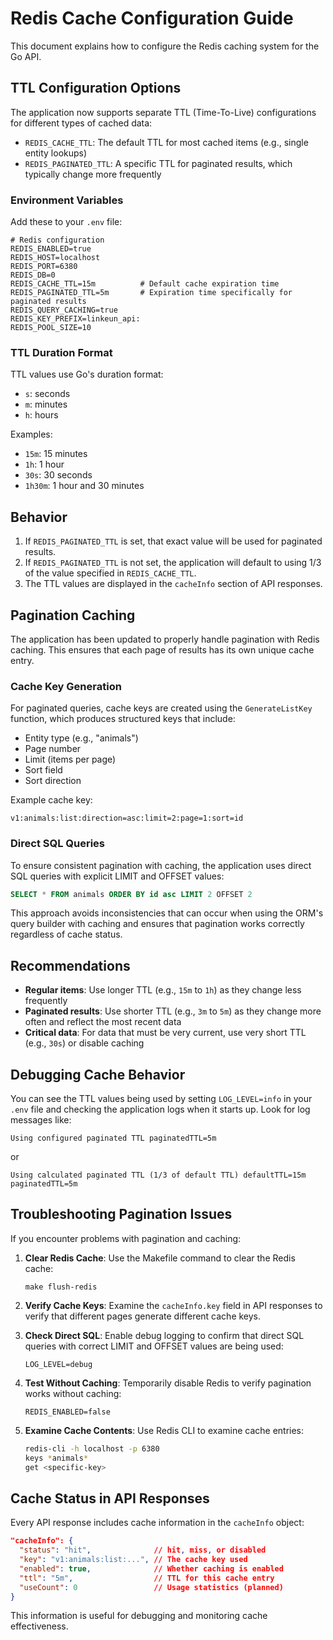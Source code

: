 # Redis Cache Configuration Guide

This document explains how to configure the Redis caching system for the Go API.

## TTL Configuration Options

The application now supports separate TTL (Time-To-Live) configurations for different types of cached data:

- `REDIS_CACHE_TTL`: The default TTL for most cached items (e.g., single entity lookups)
- `REDIS_PAGINATED_TTL`: A specific TTL for paginated results, which typically change more frequently

### Environment Variables

Add these to your `.env` file:

```
# Redis configuration
REDIS_ENABLED=true
REDIS_HOST=localhost
REDIS_PORT=6380
REDIS_DB=0
REDIS_CACHE_TTL=15m          # Default cache expiration time
REDIS_PAGINATED_TTL=5m       # Expiration time specifically for paginated results
REDIS_QUERY_CACHING=true
REDIS_KEY_PREFIX=linkeun_api:
REDIS_POOL_SIZE=10
```

### TTL Duration Format

TTL values use Go's duration format:
- `s`: seconds
- `m`: minutes
- `h`: hours

Examples:
- `15m`: 15 minutes
- `1h`: 1 hour
- `30s`: 30 seconds
- `1h30m`: 1 hour and 30 minutes

## Behavior

1. If `REDIS_PAGINATED_TTL` is set, that exact value will be used for paginated results.
2. If `REDIS_PAGINATED_TTL` is not set, the application will default to using 1/3 of the value specified in `REDIS_CACHE_TTL`.
3. The TTL values are displayed in the `cacheInfo` section of API responses.

## Pagination Caching

The application has been updated to properly handle pagination with Redis caching. This ensures that each page of results has its own unique cache entry.

### Cache Key Generation

For paginated queries, cache keys are created using the `GenerateListKey` function, which produces structured keys that include:
- Entity type (e.g., "animals")
- Page number
- Limit (items per page)
- Sort field
- Sort direction

Example cache key:
```
v1:animals:list:direction=asc:limit=2:page=1:sort=id
```

### Direct SQL Queries

To ensure consistent pagination with caching, the application uses direct SQL queries with explicit LIMIT and OFFSET values:

```sql
SELECT * FROM animals ORDER BY id asc LIMIT 2 OFFSET 2
```

This approach avoids inconsistencies that can occur when using the ORM's query builder with caching and ensures that pagination works correctly regardless of cache status.

## Recommendations

- **Regular items**: Use longer TTL (e.g., `15m` to `1h`) as they change less frequently
- **Paginated results**: Use shorter TTL (e.g., `3m` to `5m`) as they change more often and reflect the most recent data
- **Critical data**: For data that must be very current, use very short TTL (e.g., `30s`) or disable caching

## Debugging Cache Behavior

You can see the TTL values being used by setting `LOG_LEVEL=info` in your `.env` file and checking the application logs when it starts up. Look for log messages like:

```
Using configured paginated TTL paginatedTTL=5m
```

or 

```
Using calculated paginated TTL (1/3 of default TTL) defaultTTL=15m paginatedTTL=5m
```

## Troubleshooting Pagination Issues

If you encounter problems with pagination and caching:

1. **Clear Redis Cache**: Use the Makefile command to clear the Redis cache:
   ```
   make flush-redis
   ```

2. **Verify Cache Keys**: Examine the `cacheInfo.key` field in API responses to verify that different pages generate different cache keys.

3. **Check Direct SQL**: Enable debug logging to confirm that direct SQL queries with correct LIMIT and OFFSET values are being used:
   ```
   LOG_LEVEL=debug
   ```

4. **Test Without Caching**: Temporarily disable Redis to verify pagination works without caching:
   ```
   REDIS_ENABLED=false
   ```

5. **Examine Cache Contents**: Use Redis CLI to examine cache entries:
   ```bash
   redis-cli -h localhost -p 6380
   keys *animals*
   get <specific-key>
   ```

## Cache Status in API Responses

Every API response includes cache information in the `cacheInfo` object:

```json
"cacheInfo": {
  "status": "hit",              // hit, miss, or disabled
  "key": "v1:animals:list:...", // The cache key used
  "enabled": true,              // Whether caching is enabled
  "ttl": "5m",                  // TTL for this cache entry
  "useCount": 0                 // Usage statistics (planned)
}
```

This information is useful for debugging and monitoring cache effectiveness. 